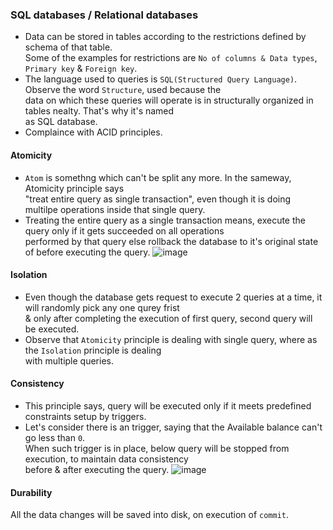 ### SQL databases / Relational databases
- Data can be stored in tables according to the restrictions defined by schema of that table.</br>
  Some of the examples for restrictions are `No of columns & Data types`, `Primary key` & `Foreign key`.
- The language used to queries is `SQL(Structured Query Language)`. Observe the word `Structure`, used because the</br>
  data on which these queries will operate is in structurally organized in tables nealty. That's why it's named</br>
  as SQL database.
- Complaince with ACID principles.

#### Atomicity
- `Atom` is somethng which can't be split any more. In the sameway, Atomicity principle says</br>
"treat entire query as single transaction", even though it is doing multilpe operations inside that single query.
- Treating the entire query as a single transaction means, execute the query only if it gets succeeded on all operations</br>
performed by that query else rollback the database to it's original state of before executing the query.
![image](https://github.com/user-attachments/assets/2e2819e4-c0a3-47bf-ab81-3103ded2c2cd)

#### Isolation</br>
- Even though the database gets request to execute 2 queries at a time, it will randomly pick any one qurey frist</br>
& only after completing the execution of first query, second query will be executed.
- Observe that `Atomicity` principle is dealing with single query, where as the `Isolation` principle is dealing</br>
with multiple queries.

#### Consistency</br>
- This principle says, query will be executed only if it meets predefined constraints setup by triggers.
- Let's consider there is an trigger, saying that the Available balance can't go less than `0`.</br>
When such trigger is in place, below query will be stopped from execution, to maintain data consistency</br>
before & after executing the query.
![image](https://github.com/user-attachments/assets/42681971-f853-4704-8bf2-d3f3ba85789d)



#### Durability</br>
All the data changes will be saved into disk, on execution of `commit`.
